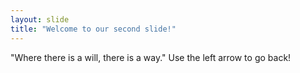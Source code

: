 ```yaml
---
layout: slide
title: "Welcome to our second slide!"
---
```

"Where there is a will, there is a way."
Use the left arrow to go back!
